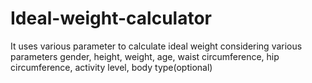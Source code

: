 # Ideal-weight-calculator
It uses various parameter to calculate ideal weight considering various parameters gender, height, weight, age, waist circumference, hip circumference, activity level, body type(optional)
